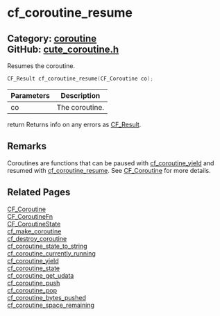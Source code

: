 [](../header.md ':include')

# cf_coroutine_resume

Category: [coroutine](/api_reference?id=coroutine)  
GitHub: [cute_coroutine.h](https://github.com/RandyGaul/cute_framework/blob/master/include/cute_coroutine.h)  
---

Resumes the coroutine.

```cpp
CF_Result cf_coroutine_resume(CF_Coroutine co);
```

Parameters | Description
--- | ---
co | The coroutine.
return    Returns info on any errors as [CF_Result](/utility/cf_result.md).

## Remarks

Coroutines are functions that can be paused with [cf_coroutine_yield](/coroutine/cf_coroutine_yield.md) and resumed with [cf_coroutine_resume](/coroutine/cf_coroutine_resume.md). See [CF_Coroutine](/coroutine/cf_coroutine.md)
for more details.

## Related Pages

[CF_Coroutine](/coroutine/cf_coroutine.md)  
[CF_CoroutineFn](/coroutine/cf_coroutinefn.md)  
[CF_CoroutineState](/coroutine/cf_coroutinestate.md)  
[cf_make_coroutine](/coroutine/cf_make_coroutine.md)  
[cf_destroy_coroutine](/coroutine/cf_destroy_coroutine.md)  
[cf_coroutine_state_to_string](/coroutine/cf_coroutine_state_to_string.md)  
[cf_coroutine_currently_running](/coroutine/cf_coroutine_currently_running.md)  
[cf_coroutine_yield](/coroutine/cf_coroutine_yield.md)  
[cf_coroutine_state](/coroutine/cf_coroutine_state.md)  
[cf_coroutine_get_udata](/coroutine/cf_coroutine_get_udata.md)  
[cf_coroutine_push](/coroutine/cf_coroutine_push.md)  
[cf_coroutine_pop](/coroutine/cf_coroutine_pop.md)  
[cf_coroutine_bytes_pushed](/coroutine/cf_coroutine_bytes_pushed.md)  
[cf_coroutine_space_remaining](/coroutine/cf_coroutine_space_remaining.md)  
